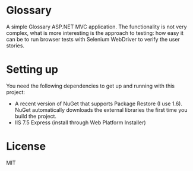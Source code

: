 Glossary
========
A simple Glossary ASP.NET MVC application. The functionality is not very complex, what is more interesting is the approach to testing: how easy it can be to run browser tests with Selenium WebDriver to verify the user stories.

Setting up
==========
You need the following dependencies to get up and running with this project:

* A recent version of NuGet that supports Package Restore (I use 1.6). NuGet automatically downloads the external libraries the first time you build the project.
* IIS 7.5 Express (install through Web Platform Installer)

License
=======
MIT